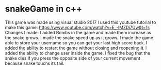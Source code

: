 # snakeGame in c++
This game was made using visual studio 2017
I used this youtube tutorial to make this game: https://www.youtube.com/watch?v=E_-lMZDi7Uw&t=1s
Changes I made:
  I added Bombs in the game and made them increase as the snake grows.
  I made the snake speed up as it grows.
  I made the game able to store your username so you can get your last high score back.
  I added the ability to restart the game without closing and reopening it.
  I added the ability to change user inside the game.
  I fixed the bug that the snake dies if you press the opposite side of your current movement because snake touchs its tail. 
  
